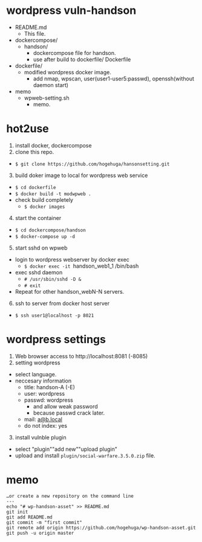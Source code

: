 # wordpress vuln-handson

- README.md
  - This file.
- dockercompose/
  - handson/
    - dockercompose file for handson.
    - use after build to dockerfile/ Dockerfile 
- dockerfile/
  - modified wordpress docker image.
    - add nmap, wpscan, user(user1-user5:passwd), openssh(without daemon start)
- memo
  - wpweb-setting.sh
    - memo.

# hot2use

1. install docker, dockercompose
2. clone this repo.
  - `$ git clone https://github.com/hogehuga/hansonsetting.git`
3. build doker image to local for wordpress web service
  - `$ cd dockerfile`
  - `$ docker build -t modwpweb .`
  - check build completely
    - `$ docker images`
4. start the container
  - `$ cd dockercompose/handson`
  - `$ docker-compose up -d`
5. start sshd on wpweb
  - login to wordpress webserver by docker exec
    - `$ docker exec -it `handson_web1_1 /bin/bash
  - exec sshd daemon
    - `# /usr/sbin/sshd -D &`
    - `# exit`
  - Repeat for other handson_webN-N servers.
6. ssh to server from docker host server
  - `$ ssh user1@localhost -p 8021`

# wordpress settings

1. Web browser access to  http://localhost:8081 (-8085)
2. setting wordpress
  - select language.
  - neccesary information
    - title: handson-A (-E)
    - user: wordpress
    - passwd: wordpress
      - and allow weak password
      - because passwd crack later.
    - mail: a@b.local
    - do not index: yes
3. install vulnble plugin
  - select "plugin""add new""upload plugin"
  - upload  and install `plugin/social-warfare.3.5.0.zip` file.

# memo

```
…or create a new repository on the command line
---
echo "# wp-handson-asset" >> README.md
git init
git add README.md
git commit -m "first commit"
git remote add origin https://github.com/hogehuga/wp-handson-asset.git
git push -u origin master
```
